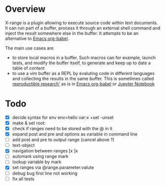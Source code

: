 # Overview
X-range is a plugin allowing to execute source code within text documents.
 It can run part of a buffer, process it through an external shell command and inject the result somewhere else in the buffer. It attempts to be an alternative to [Emacs org-babel](https://orgmode.org/worg/org-contrib/babel/).

The main use cases are 
  - to store local macros in a buffer. Such macros can for example, launch tests, and modify the buffer itself, to generate and keep up to date a table of content
  - to use a vim buffer as a REPL by evaluting code in different languages and collecting the results in the same buffer. This is sometimes called [reproductible research'](https://en.wikipedia.org/wiki/Reproducibility#Reproducible_research) as is in [Emacs org-babel](https://orgmode.org/worg/org-contrib/babel/) or [Jupyter Notebook](https://jupyter.org/)


# Todo
- [X] decide syntax for env 
         env=hello var:x +set -unset
- [X] make & set root:
- [X] check if ranges need to be stored with the @ in it
- [X] expand post and pre and options as variable in command line
- [ ] add post and pre to output range (cancel above ?)
- [ ] text-object
- [X] navigation between ranges [x ]x
- [ ] automark using range mark
- [ ] lookup variable by mark
- [X] set ranges via @range.parameter:valute
- [ ] debug bug first line not working
- [ ] fix all tests
